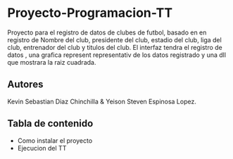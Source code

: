   #     Proyecto-Programacion-TT
Proyecto para el registro de datos de clubes de futbol, basado en  en registro de  Nombre del club, presidente del club,  estadio del club, liga del club, entrenador del club y titulos del club. El interfaz tendra  el registro de datos ,  una grafica represent representativ  de los datos registrado  y una dll que mostrara la raiz cuadrada.
## Autores
Kevin Sebastian Diaz Chinchilla  & Yeison Steven Espinosa Lopez.

## Tabla de contenido
- Como instalar el proyecto
- Ejecucion del TT
  
